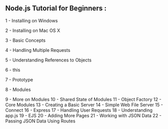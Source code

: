 ## Node.js Tutorial for Beginners :

1 - Installing on Windows 

2 - Installing on Mac OS X

3 - Basic Concepts

4 - Handling Multiple Requests

5 - Understanding References to Objects

6 - this

7 - Prototype

8 - Modules

9 - More on Modules
10 - Shared State of Modules
11 - Object Factory
12 - Core Modules
13 - Creating a Basic Server
14 - Simple Web File Server
15 - Connect
16 - Express
17 - Handling User Requests
18 - Understanding app.js
19 - EJS
20 - Adding More Pages
21 - Working with JSON Data
22 - Passing JSON Data Using Routes
